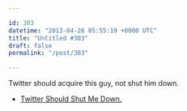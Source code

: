 ```yaml
---

id: 303
datetime: "2013-04-26 05:55:19 +0000 UTC"
title: "Untitled #303"
draft: false
permalink: "/post/303"

---
```


Twitter should acquire this guy, not shut him down. 

 
 * [Twitter Should Shut Me Down.](http://edu.mkrecny.com/thoughts/twitter-should-shut-me-down)


